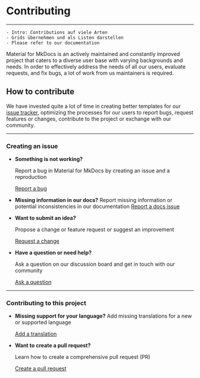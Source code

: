 # Contributing

---

    - Intro: Contributions auf viele Arten
    - Grids übernehmen und als Listen darstellen
    - Please refer to our documentation

Material for MkDocs is an actively maintained and constantly improved project 
that caters to a diverse user base with varying backgrounds and needs. In order
to effectively address the needs of all our users, evaluate requests, and fix 
bugs, a lot of work from us maintainers is required.

## How to contribute

We have invested quite a lot of time in creating better templates for our
[issue tracker], optimizing the processes for our users to report bugs, request
features or changes, contribute to the project or exchange with our community. 

---

  [issue tracker]: https://github.com/squidfunk/mkdocs-material/issues

### Creating an issue


-   __Something is not working?__
    
    Report a bug in Material for MkDocs by creating an issue and a reproduction

    [Report a bug][report a bug]

-    __Missing information in our docs?__ Report missing information or potential inconsistencies in our documentation [Report a docs issue][report a docs issue]

-   __Want to submit an idea?__
    
    Propose a change or feature request or suggest an improvement

    [Request a change][request a change]

-   __Have a question or need help?__
    
    Ask a question on our discussion board and get in touch with our community

    [Ask a question][ask a question]

---

### Contributing to this project

-   __Missing support for your language?__ Add missing translations for a new or supported language

    [Add a translation](https://github.com/squidfunk/mkdocs-material/adding-a-translation)

-   __Want to create a pull request?__
    
    Learn how to create a comprehensive pull request (PR)

    [Create a pull request](https://github.com/squidfunk/mkdocs-material/creating-a-pull-request)


  [report a bug]: reporting-a-bug.md
  [report a docs issue]: reporting-a-docs-issue.md
  [request a change]: requesting-a-change.md
  [ask a question]: https://github.com/squidfunk/mkdocs-material/discussions
